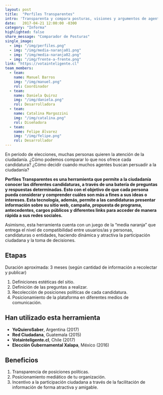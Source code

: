 ```yaml
---
layout: post
title:  "Perfiles Transparentes"
intro: 'Transparenta y compara posturas, visiones y argumentos de agentes clave.'
date:   2017-04-21 12:00:00 -0300
category: "Informa"
highlighted: false
share_message: "Comparador de Posturas"
single_image:
  - img: "/img/perfiles.png"
  - img: "/img/media-naranja01.png"
  - img: "/img/media-naranja02.png"
  - img: "/img/frente-a-frente.png"
link: "https://votainteligente.cl"
team_members:
  - team:
    name: Manuel Barros
    img: "/img/manuel.png"
    rol: Coordinador
  - team:
    name: Daniela Quiroz
    img: "/img/daniela.png"
    rol: Desarrolladora
  - team:
    name: Catalina Margozzini
    img: "/img/catalina.png"
    rol: Diseñadora
  - team:
    name: Felipe Álvarez
    img: "/img/felipe.png"
    rol: Desarrollador
---
```

En período de elecciones, muchas personas quieren la atención de la ciudadanía. ¿Cómo podemos comparar lo que nos ofrece cada candidatura? ¿Cómo decidir cuando muchos agentes buscan persuadir a la ciudadanía?

**Perfiles Transparentes es una herramienta que permite a la ciudadanía conocer las diferentes candidaturas, a través de una batería de preguntas y respuestas determinadas. Esto con el objetivo de que cada persona pueda considerar y comprender cuáles son más a fines a sus ideas o intereses. Esta tecnología, además, permite a las candidaturas presentar información sobre su sitio web, campaña, propuesta de programa, antecedentes, cargos públicos y diferentes links para acceder de manera rápida a sus redes sociales.**

Asimismo, esta herramienta cuenta con un juego de la “media naranja” que entrega el nivel de compatibilidad entre usuarios/as y personas, candidaturas o entidades, haciendo dinámica y atractiva la participación ciudadana y la toma de decisiones.


## Etapas
Duración aproximada: 3 meses (según cantidad de información a recolectar y publicar)
1. Definiciones estéticas del sitio.
2. Definición de las preguntas a realizar.
3. Recolección de posiciones políticas de cada candidatura.
4. Posicionamiento de la plataforma en diferentes medios de comunicación.

## Han utilizado esta herramienta
- **YoQuieroSaber**, Argentina (2017)
- **Red Ciudadana**, Guatemala (2015)
- **Votainteligente.cl**, Chile (2017)
- **Elección Gubernamental Xalapa**, México (2016)

## Beneficios
1. Transparencia de posiciones políticas.
2. Posicionamiento mediático de tu organización.
3. Incentivo a la participación ciudadana a través de la facilitación de información de forma atractiva y amigable.
